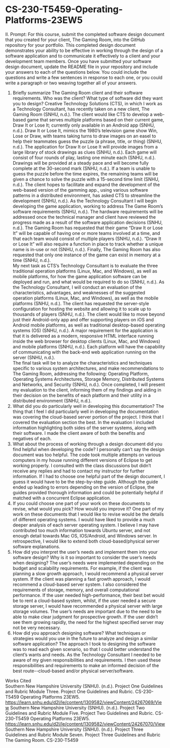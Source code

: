 # CS-230-T5459-Operating-Platforms-23EW5
II.	Prompt: For this course, submit the completed software design document that you created for your client, The Gaming Room, into the GitHub repository for your portfolio. This completed design document demonstrates your ability to be effective in working through the design of a software application and to communicate it effectively to a client and your development team members.
Once you have submitted your software design document, update the README file in your repository and include your answers to each of the questions below. You could include the questions and write a few sentences in response to each one, or you could write a paragraph or two weaving together all of your answers.
1.	Briefly summarize The Gaming Room client and their software requirements. Who was the client? What type of software did they want you to design? 
 	Creative Technology Solutions (CTS), in which I work as a Technology Consultant, has recently taken on a new client, The Gaming Room (SNHU, n.d.).   The client would like CTS to develop a web-based game that serves multiple platforms based on their current game, Draw It or Lose It; currently only available in an Android app (SNHU, n.d.).   Draw It or Lose It, mimics the 1980’s television game show Win, Lose or Draw, with teams taking turns to draw images on an easel to help their teammates guess the puzzle (a phrase, title, or thing) (SNHU, n.d.).   The application for Draw It or Lose It will provide images from a large library of stock drawings as clues (SNHU, n.d.).   Each game will consist of four rounds of play, lasting one minute each (SNHU, n.d.).   Drawings will be provided at a steady pace and will become fully complete at the 30-second mark (SNHU, n.d.).   If a team is unable to guess the puzzle before the time expires, the remaining teams will be given a chance to solve the puzzle with a 15-second time limit (SNHU, n.d.).   The client hopes to facilitate and expand the development of the web-based version of the gamming app., using various software patterns in a distributed environment, has asked CTS to streamline the development (SNHU, n.d.).   As the Technology Consultant I will begin developing the game application, working to address The Game Room’s software requirements (SNHU, n.d.).   The hardware requirements will be addressed once the technical manager and client have reviewed the progress made as a result of the software application decisions (SNHU, n.d.).   The Gaming Room has requested that their game “Draw It or Lose It” will be capable of having one or more teams involved at a time, and that each team would consist of multiple players (SNHU, n.d.).   “Draw It or Lose It” will also require a function in place to track whether a unique name is in-use or not (SNHU, n.d.).   Finally, The Gaming Room has also requested that only one instance of the game can exist in memory at a time (SNHU, n.d.).     
 	My next task as CTS’s Technology Consultant is to evaluate the three traditional operation platforms (Linux, Mac, and Windows), as well as mobile platforms, for how the game application software can be deployed and run, and what would be required to do so (SNHU, n.d.).   As the Technology Consultant, I will conduct an evaluation of the characteristics, advantages, and weaknesses of the suggested operation platforms (Linux, Mac, and Windows), as well as the mobile platforms (SNHU, n.d.).  The client has requested the server-style configuration for hosting the website and allowing it to scale up to thousands of players (SNHU, n.d.).  The client would like to move beyond just their Android-only app and offer supporting players on iOS and Android mobile platforms, as well as traditional desktop-based operating systems (OS) (SNHU, n.d.).  A major requirement for the application is that it is delivered as a modern, responsive HTML interface running inside the web browser for desktop clients (Linux, Mac, and Windows) and mobile platforms (SNHU, n.d.).  Each platform will have the capability of communicating with the back-end web application running on the server (SNHU, n.d.).  
 	The final task will be to analyze the characteristics and techniques specific to various system architectures, and make recommendations to The Gaming Room, addressing the following: Operating Platform, Operating Systems Architectures, Storage Memory, Distributed Systems and Networks, and Security (SNHU, n.d.).  Once completed, I will present my evaluation to the client, informing them of my findings and aiding in their decision on the benefits of each platform and their utility in a distributed environment (SNHU, n.d.).     
2.	What did you do particularly well in developing this documentation?
The thing that I feel I did particularly well in developing the documentation was covering the cloud-based server portion of the project.  I think that I covered the evaluation section the best. In the evaluation I included information highlighting both sides of the server systems, along with their software.  I made the client aware of both the benefits and negatives of each.
3.	What about the process of working through a design document did you find helpful when developing the code?
I personally can’t say the design document was too helpful.  The code took multiple attempts on various computers in my house running different versions of Eclipse to get working properly.  I consulted with the class discussions but didn’t receive any replies and had to contact my instructor for further information.  If I had to choose one helpful part of the design document, I guess it would have to be the step-by-step guide.  Although the guide ended up leading to errors depending on the version of Eclipse, the guides provided thorough information and could be potentially helpful if matched with a concurrent Eclipse application.
4.	If you could choose one part of your work on these documents to revise, what would you pick? How would you improve it?
One part of my work on these documents that I would like to revise would be the details of different operating systems.  I would have liked to provide a much deeper analysis of each server operating system.  I believe I may have contributed too much information towards Ubuntu server, and not enough detail towards Mac OS, IOS/Android, and Windows server.  In retrospective, I would like to extend both cloud-based/physical server software explanations. 
5.	How did you interpret the user’s needs and implement them into your software design? Why is it so important to consider the user’s needs when designing?
The user’s needs were implemented depending on the budget and scalability requirements.  For example, if the client was planning a slow growth approach, I would recommend a physical server system.  If the client was planning a fast growth approach, I would recommend a cloud-based server system.  I also considered the requirements of storage, memory, and overall computational performance.  If the user needed high-performance, their best bet would be to rent a cloud-based system, whilst, if the user needed a secure storage server, I would have recommended a physical server with large storage volumes.  The user’s needs are important due to the need to be able to make clear judgment for prospective growth.  If the user didn’t see them growing rapidly, the need for the highest specified server may not be very necessary.
6.	How did you approach designing software? What techniques or strategies would you use in the future to analyze and design a similar software application?
The approach I took to designing the software was to read each given scenario, so that I could better understand the client’s wants and needs.  As the Technology Consultant I needed to be aware of my given responsibilities and requirements.  I then used these responsibilities and requirements to make an informed decision of the best route--cloud-based and/or physical server/software. 

Works Cited    
Southern New Hampshire University (SNHU). (n.d.). Project One Guidelines and Rubric Module Three. Project One Guidelines and Rubric. CS-230-T5459 Operating Platforms 23EW5. https://learn.snhu.edu/d2l/le/content/1309582/viewContent/24267069/View 
Southern New Hampshire University (SNHU). (n.d.). Project Two Guidelines and Rubric Module Five. Project Two Guidelines and Rubric. CS-230-T5459 Operating Platforms 23EW5. https://learn.snhu.edu/d2l/le/content/1309582/viewContent/24267070/View 
Southern New Hampshire University (SNHU). (n.d.). Project Three Guidelines and Rubric Module Seven. Project Three Guidelines and Rubric The Gaming Room. CS-230-T5459 
